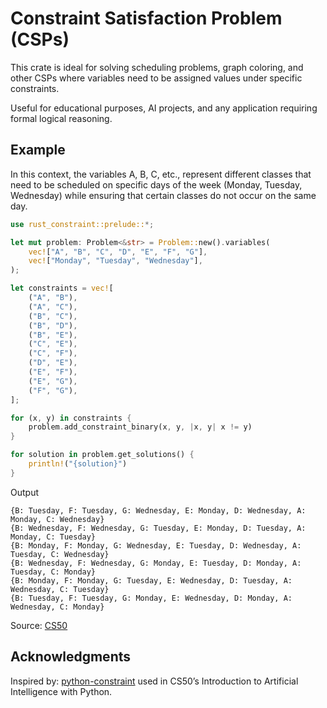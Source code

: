 # Constraint Satisfaction Problem (CSPs)

This crate is ideal for solving scheduling problems, graph coloring, and other CSPs where variables need to be assigned values under specific constraints.

Useful for educational purposes, AI projects, and any application requiring formal logical reasoning.

## Example

In this context, the variables A, B, C, etc., represent different classes that need to be scheduled on specific days of the week (Monday, Tuesday, Wednesday) while ensuring that certain classes do not occur on the same day.

```rust
use rust_constraint::prelude::*;

let mut problem: Problem<&str> = Problem::new().variables(
    vec!["A", "B", "C", "D", "E", "F", "G"],
    vec!["Monday", "Tuesday", "Wednesday"],
);

let constraints = vec![
    ("A", "B"),
    ("A", "C"),
    ("B", "C"),
    ("B", "D"),
    ("B", "E"),
    ("C", "E"),
    ("C", "F"),
    ("D", "E"),
    ("E", "F"),
    ("E", "G"),
    ("F", "G"),
];

for (x, y) in constraints {
    problem.add_constraint_binary(x, y, |x, y| x != y)
}

for solution in problem.get_solutions() {
    println!("{solution}")
}
```
Output
```text
{B: Tuesday, F: Tuesday, G: Wednesday, E: Monday, D: Wednesday, A: Monday, C: Wednesday}
{B: Wednesday, F: Wednesday, G: Tuesday, E: Monday, D: Tuesday, A: Monday, C: Tuesday}
{B: Monday, F: Monday, G: Wednesday, E: Tuesday, D: Wednesday, A: Tuesday, C: Wednesday}
{B: Wednesday, F: Wednesday, G: Monday, E: Tuesday, D: Monday, A: Tuesday, C: Monday}
{B: Monday, F: Monday, G: Tuesday, E: Wednesday, D: Tuesday, A: Wednesday, C: Tuesday}
{B: Tuesday, F: Tuesday, G: Monday, E: Wednesday, D: Monday, A: Wednesday, C: Monday}
```
Source: [CS50](https://youtu.be/qK46ET1xk2A?si=i0IjHglUAPOF87FD&t=3058)


## Acknowledgments

Inspired by: [python-constraint](https://pypi.org/project/python-constraint/) used in CS50’s Introduction to Artificial Intelligence with Python.